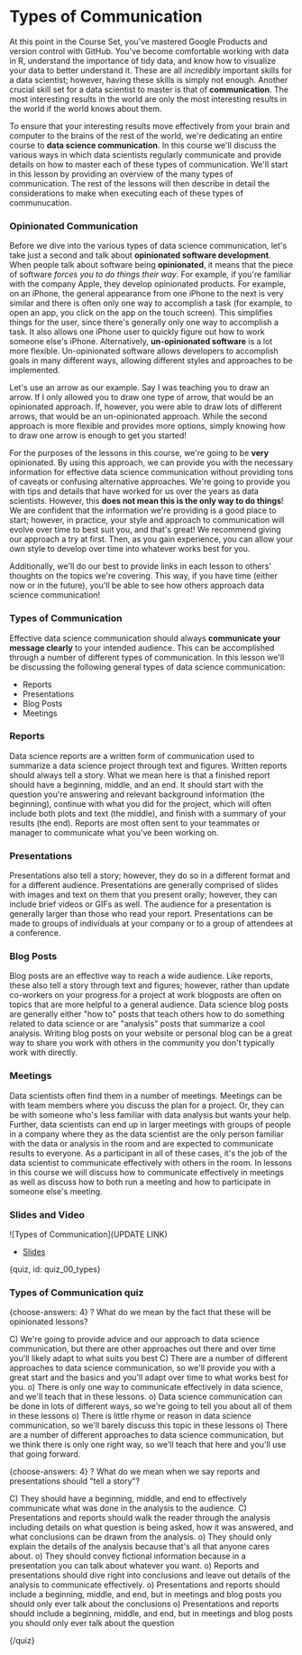 # Types of Communication

At this point in the Course Set, you've mastered Google Products and version control with GitHub. You've become comfortable working with data in R, understand the importance of tidy data, and know how to visualize your data to better understand it. These are all *incredibly* important skills for a data scientist; however, having these skills is simply not enough. Another crucial skill set for a data scientist to master is that of **communication**. The most interesting results in the world are only the most interesting results in the world if the world knows about them. 

To ensure that your interesting results move effectively from your brain and computer to the brains of the rest of the world, we're dedicating an entire course to **data science communication**. In this course we'll discuss the various ways in which data scientists regularly communicate and provide details on how to master each of these types of communication. We'll start in this lesson by providing an overview of the many types of communication. The rest of the lessons will then describe in detail the considerations to make when executing each of these types of communucation.

### Opinionated Communication

Before we dive into the various types of data science communication, let's take just a second and talk about **opinionated software development**. When people talk about software being **opinionated**, it means that the piece of software *forces you to do things their way*. For example, if you're familiar with the company Apple, they develop opinionated products. For example, on an iPhone, the general appearance from one iPhone to the next is very similar and there is often only one way to accomplish a task (for example, to open an app, you click on the app on the touch screen). This simplifies things for the user, since there's generally only one way to accomplish a task. It also allows one iPhone user to quickly figure out how to work someone else's iPhone. Alternatively, **un-opinionated software** is a lot more flexible. Un-opinionated software allows developers to accomplish goals in many different ways, allowing different styles and approaches to be implemented. 

Let's use an arrow as our example. Say I was teaching you to draw an arrow. If I only allowed you to draw one type of arrow, that would be an opinionated approach. If, however, you were able to draw lots of different arrows, that would be an un-opinionated approach. While the second approach is more flexible and provides more options, simply knowing how to draw one arrow is enough to get you started!

For the purposes of the lessons in this course, we're going to be **very** opinionated. By using this approach, we can provide you with the necessary information for effective data science communication without providing tons of caveats or confusing alternative approaches. We're going to provide you with tips and details that have worked for us over the years as data scientists. However, this **does not mean this is the only way to do things**! We are confident that the information we're providing is a good place to start; however, in practice, your style and approach to communication will evolve over time to best suit you, and that's great! We recommend giving our approach a try at first. Then, as you gain experience, you can allow your own style to develop over time into whatever works best for you. 

Additionally, we'll do our best to provide links in each lesson to others' thoughts on the topics we're covering. This way, if you have time (either now or in the future), you'll be able to see how others approach data science communication! 

### Types of Communication

Effective data science communication should always **communicate your message clearly** to your intended audience. This can be accomplished through a number of different types of communication. In this lesson we'll be discussing the following general types of data science communication:

- Reports
- Presentations
- Blog Posts
- Meetings

### Reports

Data science reports are a written form of communication used to summarize a data science project through text and figures. Written reports should always tell a story. What we mean here is that a finished report should have a beginning, middle, and an end. It should start with the question you're answering and relevant background information (the beginning), continue with what you did for the project, which will often include both plots and text (the middle), and finish with a summary of your results (the end). Reports are most often sent to your teammates or manager to communicate what you've been working on.

### Presentations

Presentations also tell a story; however, they do so in a different format and for a different audience. Presentations are generally comprised of slides with images and text on them that you present orally; however, they can include brief videos or GIFs as well. The audience for a presentation is generally larger than those who read your report. Presentations can be made to groups of individuals at your company or to a group of attendees at a conference. 

### Blog Posts

Blog posts are an effective way to reach a wide audience. Like reports, these also tell a story through text and figures; however, rather than update co-workers on your progress for a project at work blogposts are often on topics that are more helpful to a general audience. Data science blog posts are generally either "how to" posts that teach others how to do something related to data science or are "analysis" posts that summarize a cool analysis. Writing blog posts on your website or personal blog can be a great way to share you work with others in the community you don't typically work with directly.

### Meetings

Data scientists often find them in a number of meetings. Meetings can be with team members where you discuss the plan for a project. Or, they can be with someone who's less familiar with data analysis but wants your help. Further, data scientists can end up in larger meetings with groups of people in a company where they as the data scientist are the only person familiar with the data or analysis in the room and are expected to communicate results to everyone. As a participant in all of these cases, it's the job of the data scientist to communicate effectively with others in the room. In lessons in this course we will discuss how to communicate effectively in meetings as well as discuss how to both run a meeting and how to participate in someone else's meeting.

### Slides and Video

![Types of Communication](UPDATE LINK)

* [Slides](https://docs.google.com/presentation/d/1HvmiB65ol1EILnxPs2M0xItSDOK5WIUkGcXJxaQHAOw/edit?usp=sharing)


{quiz, id: quiz_00_types}

### Types of Communication quiz


{choose-answers: 4}
? What do we mean by the fact that these will be opinionated lessons?

C) We're going to provide advice and our approach to data science communication, but there are other approaches out there and over time you'll likely adapt to what suits you best 
C) There are a number of different approaches to data science communication, so we'll provide you with a great start and the basics and you'll adapt over time to what works best for you.
o) There is only one way to communicate effectively in data science, and we'll teach that in these lessons.
o) Data science communication can be done in lots of different ways, so we're going to tell you about all of them in these lessons
o) There is little rhyme or reason in data science communication, so we'll barely discuss this topic in these lessons
o) There are a number of different approaches to data science communication, but we think there is only one right way, so we'll teach that here and you'll use that going forward.

{choose-answers: 4}
? What do we mean when we say reports and presentations should "tell a story"?

C) They should have a beginning, middle, and end to effectively communicate what was done in the analysis to the audience.
C) Presentations and reports should walk the reader through the analysis including details on what question is being asked, how it was answered, and what conclusions can be drawn from the analysis.
o) They should only explain the details of the analysis because that's all that anyone cares about.
o) They should convey fictional information because in a presentation you can talk about whatever you want.
o) Reports and presentations should dive right into conclusions and leave out details of the analysis to communicate effectively.
o) Presentations and reports should include a beginning, middle, and end, but in meetings and blog posts you should only ever talk about the conclusions
o) Presentations and reports should include a beginning, middle, and end, but in meetings and blog posts you should only ever talk about the question



{/quiz}

